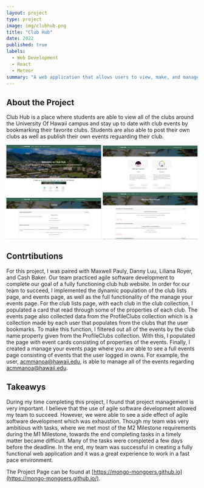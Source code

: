 ```yaml
---
layout: project
type: project
image: img/clubhub.png
title: "Club Hub"
date: 2022
published: true
labels:
  - Web Development
  - React
  - Meteor
summary: "A web application that allows users to view, make, and manage clubs at the University of Hawaii at Manoa"
---
```

## About the Project
Club Hub is a place where students are able to view all of the clubs around the University Of Hawaii campus and stay up to date with club events by bookmarking their favorite clubs. Students are also able to post their own clubs as well as publish their own events reguarding their club.

<div class="text-center">
  <img width="250px" src="../img/clubhub-hp.png">
  <img width="250px" src="../img/clubhub-b.png">
  <img width="250px" src="../img/clubhub-e.png">
  <img width="250px" src="../img/clubhub-mye.png">
</div>

## Contrtibutions
For this project, I was paired with Maxwell Pauly, Danny Luu, Liliana Royer, and Cash Baker. Our team practiced agile software development to complete our goal of a fully functioning club hub website. In order for our team to succeed, I implemented the dynamic population of the club lists page, and events page, as well as the full functionality of the manage your events page. For the club lists page, with each club in the club collection, I populated a card that read through some of the properties of each club. The events page also collected data from the ProfileClubs collection which is a collection made by each user that populates from the clubs that the user bookmarks. To make this function, I filtered out all of the events by the club name property given from the ProfileClubs collection. With this, I populated the page with event cards consisting of properties of the events. Finally, I created a manage your events page where you are able to see a full events page consisting of events that the user logged in owns. For example, the user, acmmanoa@hawaii.edu, is able to manage all of the events regarding acmmanoa@hawaii.edu. 
## Takeawys
During my time completing this project, I found that project management is very important. I believe that the use of agile software development allowed my team to succeed. However, we were able to see a side effect of agile software development which was exhaustion. Though my team was very ambitious with tasks, where we met most of the M2 Milestone requirements during the M1 Milestone, towards the end completing tasks in a timely matter became difficult. Many of the tasks were completed a few days before the deadline. In the end, my team was successful in creating a fully functional web application and it was a great experience to work in a fast pace environment. 

The Project Page can be found at [https://mongo-mongoers.github.io](https://mongo-mongoers.github.io/). 
